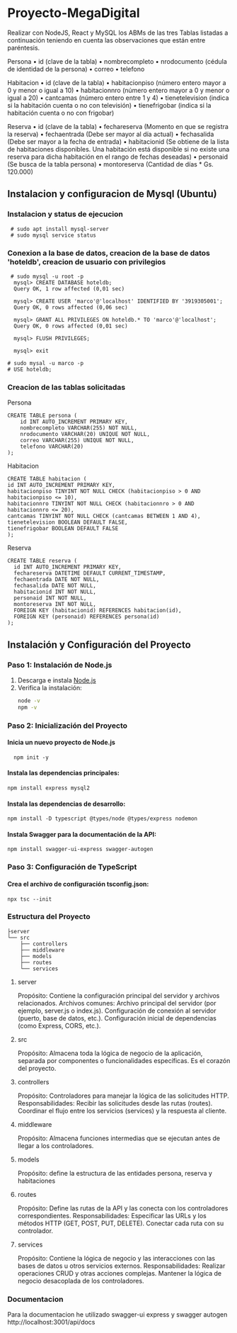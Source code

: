 # Proyecto-MegaDigital

Realizar con NodeJS, React y MySQL los ABMs de las tres Tablas listadas a continuación
teniendo en cuenta las observaciones que están entre paréntesis.

Persona
• id (clave de la tabla)
• nombrecompleto
• nrodocumento (cédula de identidad de la persona)
• correo
• telefono

Habitacion
• id (clave de la tabla)
• habitacionpiso (número entero mayor a 0 y menor o igual a 10)
• habitacionnro (número entero mayor a 0 y menor o igual a 20)
• cantcamas (número entero entre 1 y 4)
• tienetelevision (indica si la habitación cuenta o no con televisión)
• tienefrigobar (indica si la habitación cuenta o no con frigobar)

Reserva
• id (clave de la tabla)
• fechareserva (Momento en que se registra la reserva)
• fechaentrada (Debe ser mayor al día actual)
• fechasalida (Debe ser mayor a la fecha de entrada)
• habitacionid (Se obtiene de la lista de habitaciones disponibles. Una habitación está
disponible si no existe una reserva para dicha habitación en el rango de fechas
deseadas)
• personaid (Se busca de la tabla persona)
• montoreserva (Cantidad de días * Gs. 120.000)

## Instalacion y configuracion de Mysql (Ubuntu)
  ### Instalacion y status de ejecucion
     # sudo apt install mysql-server
     # sudo mysql service status

  ### Conexion a la base de datos, creacion de la base de datos 'hoteldb', creacion de usuario con privilegios

     # sudo mysql -u root -p
      mysql> CREATE DATABASE hoteldb;
      Query OK, 1 row affected (0,01 sec)
      
      mysql> CREATE USER 'marco'@'localhost' IDENTIFIED BY '3919305001';
      Query OK, 0 rows affected (0,06 sec)
      
      mysql> GRANT ALL PRIVILEGES ON hoteldb.* TO 'marco'@'localhost';
      Query OK, 0 rows affected (0,01 sec)
      
      mysql> FLUSH PRIVILEGES;

      mysql> exit

    # sudo mysal -u marco -p
    # USE hoteldb;

### Creacion de las tablas solicitadas

  Persona

    CREATE TABLE persona (
        id INT AUTO_INCREMENT PRIMARY KEY,
        nombrecompleto VARCHAR(255) NOT NULL,
        nrodocumento VARCHAR(20) UNIQUE NOT NULL,
        correo VARCHAR(255) UNIQUE NOT NULL,
        telefono VARCHAR(20)
    );

  Habitacion

    CREATE TABLE habitacion (
    id INT AUTO_INCREMENT PRIMARY KEY,
    habitacionpiso TINYINT NOT NULL CHECK (habitacionpiso > 0 AND habitacionpiso <= 10),
    habitacionnro TINYINT NOT NULL CHECK (habitacionnro > 0 AND habitacionnro <= 20),
    cantcamas TINYINT NOT NULL CHECK (cantcamas BETWEEN 1 AND 4),
    tienetelevision BOOLEAN DEFAULT FALSE,
    tienefrigobar BOOLEAN DEFAULT FALSE
    );

  Reserva

    CREATE TABLE reserva (
      id INT AUTO_INCREMENT PRIMARY KEY,
      fechareserva DATETIME DEFAULT CURRENT_TIMESTAMP,
      fechaentrada DATE NOT NULL,
      fechasalida DATE NOT NULL,
      habitacionid INT NOT NULL,
      personaid INT NOT NULL,
      montoreserva INT NOT NULL,
      FOREIGN KEY (habitacionid) REFERENCES habitacion(id),
      FOREIGN KEY (personaid) REFERENCES persona(id)
    );


## Instalación y Configuración del Proyecto

### Paso 1: Instalación de Node.js
1. Descarga e instala [Node.js](https://nodejs.org/)
2. Verifica la instalación:
   ```bash
   node -v
   npm -v


### Paso 2: Inicialización del Proyecto
  
  #### Inicia un nuevo proyecto de Node.js
    
      npm init -y

      
  #### Instala las dependencias principales:
  
    npm install express mysql2


#### Instala las dependencias de desarrollo:

    npm install -D typescript @types/node @types/express nodemon
    
#### Instala Swagger para la documentación de la API:

    npm install swagger-ui-express swagger-autogen

### Paso 3: Configuración de TypeScript

#### Crea el archivo de configuración tsconfig.json:

    npx tsc --init

### Estructura del Proyecto

    ├server
    └── src
        ├── controllers
        ├── middleware
        ├── models
        ├── routes
        └── services

1. server

    Propósito: Contiene la configuración principal del servidor y archivos relacionados.
    Archivos comunes:
        Archivo principal del servidor (por ejemplo, server.js o index.js).
        Configuración de conexión al servidor (puerto, base de datos, etc.).
        Configuración inicial de dependencias (como Express, CORS, etc.).

2. src

    Propósito: Almacena toda la lógica de negocio de la aplicación, separada por componentes o funcionalidades específicas. Es el corazón del proyecto.

3. controllers

    Propósito: Controladores para manejar la lógica de las solicitudes HTTP.
    Responsabilidades:
        Recibir las solicitudes desde las rutas (routes).
        Coordinar el flujo entre los servicios (services) y la respuesta al cliente.

4. middleware

    Propósito: Almacena funciones intermedias que se ejecutan antes de llegar a los controladores.

5. models

    Propósito: define la estructura de las entidades persona, reserva y habitaciones

6. routes

    Propósito: Define las rutas de la API y las conecta con los controladores correspondientes.
    Responsabilidades:
        Especificar las URLs y los métodos HTTP (GET, POST, PUT, DELETE).
        Conectar cada ruta con su controlador.

7. services

    Propósito: Contiene la lógica de negocio y las interacciones con las bases de datos u otros servicios externos.
    Responsabilidades:
        Realizar operaciones CRUD y otras acciones complejas.
        Mantener la lógica de negocio desacoplada de los controladores.


### Documentacion

Para la documentacion he utilizado swagger-ui express y swagger autogen http://localhost:3001/api/docs
  

     

